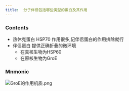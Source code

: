 ```yaml
---
title:  分子伴侣包括哪些类型的蛋白及其作用
--- 
```


### Contents
- 热休克蛋白 HSP70 作用很多,记伴侣蛋白的作用排除就行
- 伴侣蛋白 提供正确折叠的微环境
  - 在真核生物为HSP60
  - 在原核生物为GroE
### Mnmonic
![GroE的作用机质.png](/note-images/GroE的作用机质.png)

